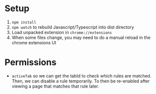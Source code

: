 # Setup

1. `npm install`
2. `npm watch` to rebuild Javascript/Typescript into dist directory
3. Load unpacked extension in `chrome://extensions`
4. When some files change, you may need to do a manual reload in the chrome extensions UI

# Permissions

- `activeTab` so we can get the tabId to check which rules are matched. Then, we can disable a rule temporarily. To then be re-enabled after viewing a page that matches that rule later.
